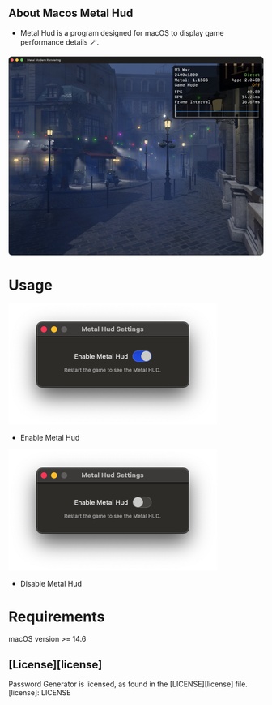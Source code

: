 ## About Macos Metal Hud

-  Metal Hud is a program designed for macOS to display game performance details 🪄.

![](/Images/MetalHudAppDark.png)


# Usage


!["sad"](/Images/WindowEnable.png)
- Enable Metal Hud


![](/Images/WindowDisable.png)
- Disable Metal Hud

# Requirements
macOS version >= 14.6


## [License][license]
Password Generator is licensed, as found in the [LICENSE][license] file.
[license]: LICENSE
